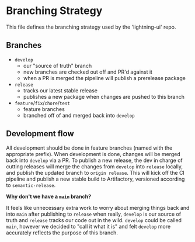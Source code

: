 # Branching Strategy

This file defines the branching strategy used by the 'lightning-ui' repo.

## Branches

- `develop`
  - our "source of truth" branch
  - new branches are checked out off and PR'd against it
  - when a PR is merged the pipeline will publish a prerelease package
- `release` 
  - tracks our latest stable release
  - publishes a new package when changes are pushed to this branch
- `feature`/`fix`/`chore`/`test`
  - feature branches
  - branched off of and merged back into `develop`

## Development flow
All development should be done in feature branches (named with the appropriate prefix). When development is done, changes will be merged back into `develop` via a PR. To publish a new release, the dev in charge of cutting releases will merge the changes from `develop` into `release` locally, and publish the updated branch to `origin release`. This will kick off the CI pipeline and publish a new stable build to Artifactory, versioned according to `semantic-release`.

**Why don't we have a `main` branch?**

It feels like unnecessary extra work to worry about merging things back and into `main` after publishing to `release` when really, `develop` is our source of truth and `release` tracks our code out in the wild. `develop` could be called `main`, however we decided to "call it what it is" and felt `develop` more accurately reflects the purpose of this branch. 
